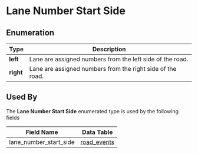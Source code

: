 # Lane Number Start Side

## Enumeration
Type | Description
--- | ---
**left** | Lane are assigned numbers from the left side of the road.
**right** | Lane are assigned numbers from the right side of the road.

## Used By
The **Lane Number Start Side** enumerated type is used by the following fields

Field Name | Data Table
--- | ---
lane_number_start_side | [road_events](/feed-content/data-tables/road_events.md)

